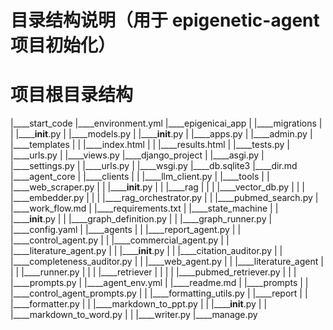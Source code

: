 # 目录结构说明（用于 epigenetic-agent 项目初始化）

# 项目根目录结构

|____start_code
|____environment.yml
|____epigenicai_app
| |____migrations
| | |______init__.py
| |____models.py
| |______init__.py
| |____apps.py
| |____admin.py
| |____templates
| | |____index.html
| | |____results.html
| |____tests.py
| |____urls.py
| |____views.py
|____django_project
| |____asgi.py
| |____settings.py
| |____urls.py
| |____wsgi.py
|____db.sqlite3
|____dir.md
|____agent_core
| |____clients
| | |____llm_client.py
| |____tools
| | |____web_scraper.py
| | |______init__.py
| | |____rag
| | | |____vector_db.py
| | | |____embedder.py
| | | |____rag_orchestrator.py
| | |____pubmed_search.py
| |____work_flow.md
| |____requirements.txt
| |____state_machine
| | |______init__.py
| | |____graph_definition.py
| | |____graph_runner.py
| |____config.yaml
| |____agents
| | |____report_agent.py
| | |____control_agent.py
| | |____commercial_agent.py
| | |____literature_agent.py
| | |______init__.py
| | |____citation_auditor.py
| | |____completeness_auditor.py
| | |____web_agent.py
| | |____literature_agent
| | | |____runner.py
| | | |____retriever
| | | | |____pubmed_retriever.py
| | | |____prompts.py
| |____agent_env.yml
| |____readme.md
| |____prompts
| | |____control_agent_prompts.py
| | |____formatting_utils.py
| |____report
| | |____formatter.py
| | |____markdown_to_ppt.py
| | |______init__.py
| | |____markdown_to_word.py
| | |____writer.py
|____manage.py